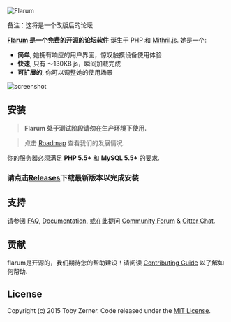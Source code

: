 ![Flarum](http://flarum.org/img/logo.png)

备注：这将是一个改版后的论坛

**[Flarum](http://flarum.org) 是一个免费的开源的论坛软件** 诞生于 PHP 和 [Mithril.js](http://mithril.js.org). 她是一个:

* **简单**, 她拥有响应的用户界面，惊叹触摸设备使用体验
* **快速**, 只有 ～130KB js，瞬间加载完成 
* **可扩展的**, 你可以调整她的使用场景

![screenshot](http://flarum.org/img/screenshot.png)

## 安装

> **Flarum 处于测试阶段请勿在生产环境下使用.**

> 点击 [Roadmap](http://flarum.org/roadmap) 查看我们的发展情况.

你的服务器必须满足 **PHP 5.5+** 和 **MySQL 5.5+** 的要求.

### 请点击[Releases](https://github.com/skywalker512/FlarumChina/releases)**下载最新版本以完成安装**

## 支持

请参阅 [FAQ](http://flarum.org/docs/faq), [Documentation](http://flarum.org/docs), 或在此提问 [Community Forum](http://discuss.flarum.org) & [Gitter Chat](https://gitter.im/flarum/flarum).

## 贡献

flarum是开源的，我们期待您的帮助建设！请阅读 [Contributing Guide](https://github.com/flarum/flarum/blob/master/CONTRIBUTING.md) 以了解如何帮助.

## License

Copyright (c) 2015 Toby Zerner. Code released under the [MIT License](https://github.com/flarum/flarum/blob/master/LICENSE).
